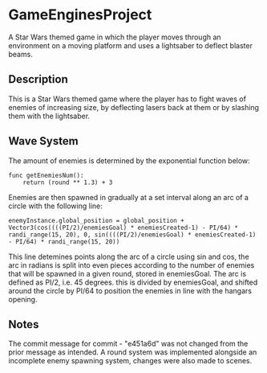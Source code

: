 # GameEnginesProject
A Star Wars themed game in which the player moves through an environment on a moving platform and uses a lightsaber to deflect blaster beams.

## Description
This is a Star Wars themed game where the player has to fight waves of enemies of increasing size, by deflecting lasers back at them or by slashing them with the lightsaber.

## Wave System
The amount of enemies is determined by the exponential function below:
```
func getEnemiesNum():
	return (round ** 1.3) + 3
```
Enemies are then spawned in gradually at a set interval along an arc of a circle with the following line:
```
enemyInstance.global_position = global_position + Vector3(cos((((PI/2)/enemiesGoal) * enemiesCreated-1) - PI/64) * randi_range(15, 20), 0, sin((((PI/2)/enemiesGoal) * enemiesCreated-1) - PI/64) * randi_range(15, 20))	
```
This line detemines points along the arc of a circle using sin and cos, the arc in radians is split into even pieces according to the number of enemies that will be spawned in a given round, stored in enemiesGoal.
The arc is defined as PI/2, i.e. 45 degrees. this is divided by enemiesGoal, and shifted around the circle by PI/64 to position the enemies in line with the hangars opening.




## Notes
The commit message for commit - "e451a6d" was not changed from the prior message as intended. A round system was implemented alongside an incomplete enemy spawning system, changes were also made to scenes.

